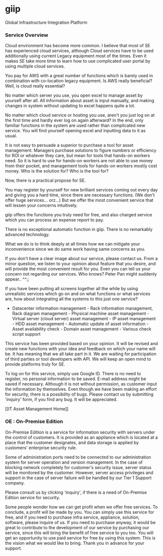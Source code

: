 # giip
Global Infrastructure Integration Platform

### Service Overview
Cloud environment has become more common. I believe that most of SE has experienced cloud services, although Cloud services have to be used additionally using current Legacy equipment most of the times. Even it makes SE take more time to learn how to use complicated user portal by using multiple cloud services.


You pay for AWS with a great number of functions which is barely used in combination with co-location legacy equipment. Is AWS really beneficial? Well, is cloud really essential?


No matter which server you use, you open excel to manage asset by yourself after all. All information about asset is input manually, and making changes in system without updating to excel happens quite a lot.


No matter which cloud service or hosting you use, aren't you just log on at the first time and hardly ever log on again afterward? In the end, only familiar functions in the system are used rather than complicated new service. You will find yourself opening excel and inputting data to it as usual.


It is not easy to persuade a superior to purchase a tool for asset management. Managers purchase solutions to figure numbers or efficiency for ROI or whatever they care, but mean for tools that hands-on workers need. So it is hard to use for hands-on workers are not able to use money from their pocket, and management tools for hands-on workers mostly cost money. Who is the solution for? Who is the tool for?


Now, there is a practical propose for SE.


You may register by yourself for new brilliant services coming out every day and giving you a hard time, since there are necessary functions. (We don't offer huge services... orz...) But we offer the most convenient service that will lessen your concerns intuitively.


giip offers the functions you truly need for free, and also charged service which you can process an expense report to pay.


There is no exceptional automatic function in giip. There is no remarkably advanced technology.


What we do is to think deeply at all times how we can mitigate your inconvenience since we do same work having same concerns as you.


If you don't have a clear image about our service, please contact us. From a minor question, we listen to your opinion about feature that you desire, and will provide the most convenient result for you. Even you can tell us your concern not regarding our services. Who knows? Peter Pan might suddenly appear.. ^^;;


If you have been putting all screens together all the while by using unrealistic services which go on and on what functions or what services are, how about integrating all the systems to this just one service?


- Datacenter information management - Rack information management, Rack diagram management - Physical machine asset management - Virtual server (cloud server) asset management - IP asset management - HDD asset management - Automatic update of asset information - Asset availability check - Domain asset management - Various check script support


This service has been provided based on your opinion. It will be revised and create new functions with your idea and feedback on which your name will be. It has meaning that we all take part in it. We are waiting for participation of third parties or tool developers with API. We will keep an open mind to provide platforms truly for SE.


To log on for this service, simply use Google ID. There is no need to register, no personal information to be saved. E-mail address might be saved if necessary. Although it is not without permission, as customer input the information by themselves. Even though we have been making an effort for security, there is a possibility of bugs. Please contact us by submitting 'inquiry' form, if you find any bug. It will be appreciated.


[[IT Asset Management Home]]


### OE : On-Premise Edition
On-Premise Edition is a service for information security with servers under the control of customers. It is provided as an appliance which is located at a place that the customer designates, and data storage is applied by customers' enterprise security rule.


Some of administration ports need to be connected to our administration system for server operation and version management. In the case of blocking network completely for customer's security issue, server status will be monitored by the customer. However, server access privileges and support in the case of server failure will be handled by our Tier 1 Support company.


Please consult us by clicking 'inquiry', if there is a need of On-Premise Edition service for security.


Some people wonder how we can get profit when we offer free services. To conclude, a profit will be made by you. You can simply use this service for free, and if you need to purchase infra service, appliance, solution, software, please inquire of us. If you need to purchase anyway, it would be great to contribute to the development of our service by purchasing our service, since this will bring the benefit of free service to you too. You will get an opportunity to use paid service for free by using this system. This is the vision what we would like to bring. Thank you in advance for your support.
